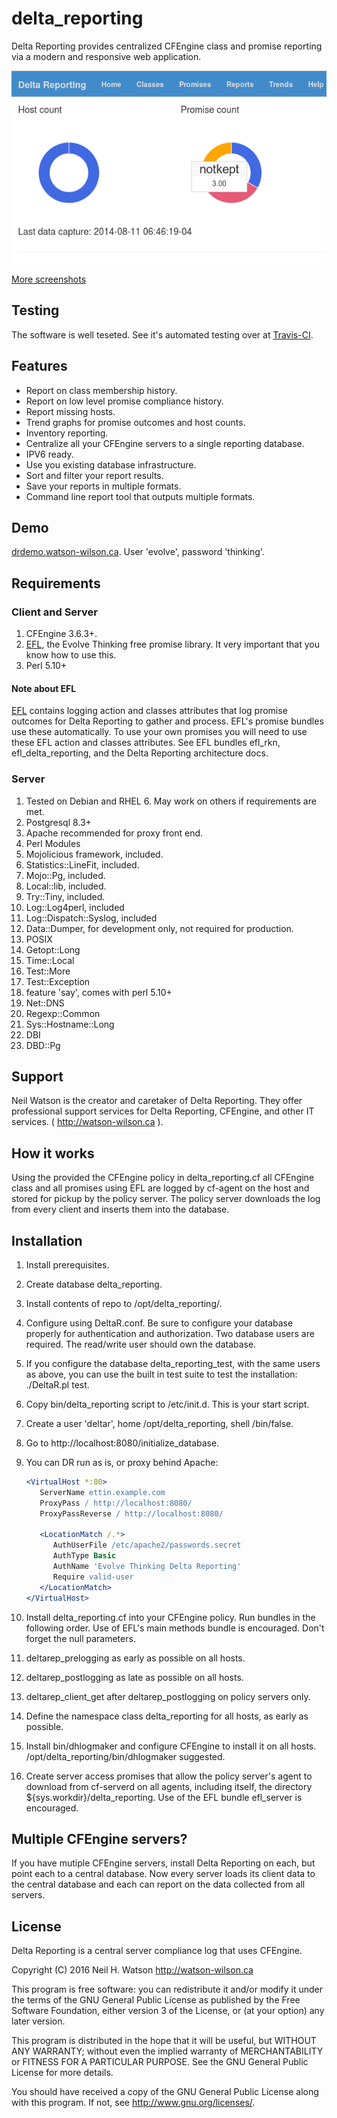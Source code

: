 # delta\_reporting #

Delta Reporting provides centralized CFEngine class and promise reporting via a modern and responsive web application.

![Dashboard screenshot](screenshots/dr-dashboard.png)

[More screenshots](Screenshots.md)

## Testing ##

The software is well teseted. See it's automated testing over at [Travis-CI](https://travis-ci.org/neilhwatson/delta_reporting).

## Features ##
- Report on class membership history.
- Report on low level promise compliance history.
- Report missing hosts.
- Trend graphs for promise outcomes and host counts.
- Inventory reporting.
- Centralize all your CFEngine servers to a single reporting database.
- IPV6 ready.
- Use you existing database infrastructure.
- Sort and filter your report results.
- Save your reports in multiple formats.
- Command line report tool that outputs multiple formats.

## Demo ##

[drdemo.watson-wilson.ca](http://drdemo.watson-wilson.ca). User 'evolve', password 'thinking'.

## Requirements ##

### Client and Server ###
1. CFEngine 3.6.3+.
1. [EFL](https://github.com/neilhwatson/evolve\_cfengine\_freelib/), the Evolve Thinking free promise library. It very important that you know how to use this.
1. Perl 5.10+

#### Note about EFL ####

[EFL](https://github.com/neilhwatson/evolve\_cfengine\_freelib/) contains logging action and classes attributes that log promise outcomes for Delta Reporting to gather and process. EFL's promise bundles use these automatically. To use your own promises you will need to use these EFL action and classes attributes. See EFL bundles efl\_rkn, efl\_delta\_reporting, and the Delta Reporting architecture docs.

### Server ###

1. Tested on Debian and RHEL 6. May work on others if requirements are met.
1. Postgresql 8.3+
1. Apache recommended for proxy front end.
1. Perl Modules
  1. Mojolicious framework, included.
  1. Statistics::LineFit, included.
  1. Mojo::Pg, included.
  1. Local::lib, included.
  1. Try::Tiny, included.
  1. Log::Log4perl, included
  1. Log::Dispatch::Syslog, included
  1. Data::Dumper, for development only, not required for production.
  1. POSIX
  1. Getopt::Long
  1. Time::Local
  1. Test::More
  1. Test::Exception
  1. feature 'say', comes with perl 5.10+
  1. Net::DNS
  1. Regexp::Common
  1. Sys::Hostname::Long 
  1. DBI
  1. DBD::Pg

## Support ##

Neil Watson is the creator and caretaker of Delta Reporting. They offer professional support services for Delta Reporting, CFEngine, and other IT services. ( http://watson-wilson.ca ).

## How it works ##

Using the provided the CFEngine policy in delta\_reporting.cf all CFEngine class and all promises using EFL are logged by cf-agent on the host and stored for pickup by the policy server. The policy server downloads the log from every client and inserts them into the database.

## Installation ##

1. Install prerequisites.

1. Create database delta\_reporting.

1. Install contents of repo to /opt/delta\_reporting/.

1. Configure using DeltaR.conf. Be sure to configure your database properly for authentication and authorization. Two database users are required. The read/write user should own the database.

1. If you configure the database delta\_reporting\_test, with the same users as above, you can use the built in test suite to test the installation: ./DeltaR.pl test.

1. Copy bin/delta\_reporting script to /etc/init.d. This is your start script.

1. Create a user 'deltar', home /opt/delta\_reporting, shell /bin/false.

1. Go to http://localhost:8080/initialize\_database.

1. You can DR run as is, or proxy behind Apache:

      ```apache
      <VirtualHost *:80>
         ServerName ettin.example.com
         ProxyPass / http://localhost:8080/
         ProxyPassReverse / http://localhost:8080/

         <LocationMatch /.*>
            AuthUserFile /etc/apache2/passwords.secret
            AuthType Basic
            AuthName 'Evolve Thinking Delta Reporting'
            Require valid-user
         </LocationMatch>
      </VirtualHost>
      ```

1. Install delta\_reporting.cf into your CFEngine policy. Run bundles in the following order. Use of EFL's main methods bundle is encouraged. Don't forget the null parameters.
  1. deltarep\_prelogging as early as possible on all hosts.
  1. deltarep\_postlogging as late as possible on all hosts.
  1. deltarep\_client\_get after deltarep\_postlogging on policy servers only.

1. Define the namespace class delta\_reporting for all hosts, as early as possible.

1. Install bin/dhlogmaker and configure CFEngine to install it on all hosts. /opt/delta\_reporting/bin/dhlogmaker suggested. 

1. Create server access promises that allow the policy server's agent to download from cf-serverd on all agents, including itself, the directory ${sys.workdir}/delta\_reporting. Use of the EFL bundle efl\_server is encouraged.

## Multiple CFEngine servers?

If you have mutiple CFEngine servers, install Delta Reporting on each, but point each to a central database. Now every server loads its client data to the central database and each can report on the data collected from all servers.

## License ##

Delta Reporting is a central server compliance log that uses CFEngine.

Copyright (C) 2016 Neil H. Watson http://watson-wilson.ca

This program is free software: you can redistribute it and/or modify
it under the terms of the GNU General Public License as published by
the Free Software Foundation, either version 3 of the License, or
(at your option) any later version.

This program is distributed in the hope that it will be useful,
but WITHOUT ANY WARRANTY; without even the implied warranty of
MERCHANTABILITY or FITNESS FOR A PARTICULAR PURPOSE.  See the
GNU General Public License for more details.

You should have received a copy of the GNU General Public License
along with this program.  If not, see <http://www.gnu.org/licenses/>.

